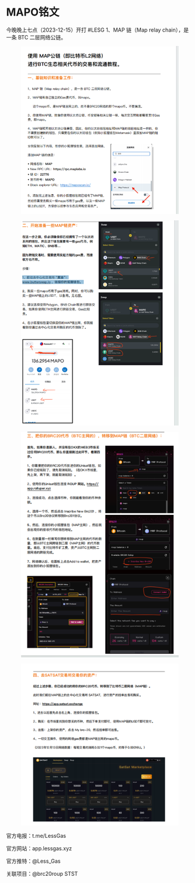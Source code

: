 # MAPO铭文

今晚晚上七点（2023-12-15）开打 #LESG 1、MAP 链（Map relay chain），是一条 BTC 二层网络公链。

<figure><img src="../../.gitbook/assets/image (15).png" alt=""><figcaption></figcaption></figure>

<figure><img src="../../.gitbook/assets/image (16).png" alt=""><figcaption></figcaption></figure>

<figure><img src="../../.gitbook/assets/image (17).png" alt=""><figcaption></figcaption></figure>

<figure><img src="../../.gitbook/assets/image (18).png" alt=""><figcaption></figcaption></figure>

官方电报：t.me/LessGas&#x20;

官方网站：app.lessgas.xyz

官方推特：@Less\_Gas&#x20;

关联项目：@brc20roup STST
